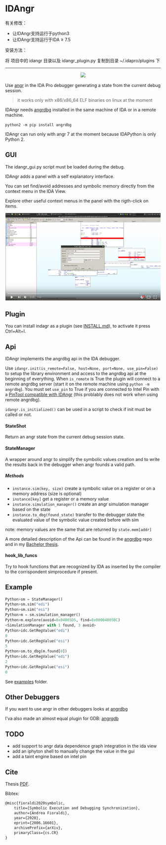 # IDAngr

有关修改：



* 让IDAngr支持运行于python3
* 让IDAngr支持运行于IDA ≥ 7.5



安装方法：

将 项目中的 idangr 目录以及 idangr_plugin.py 复制到目录 ~/.idapro/plugins 下











---





<p align="center">
<img src="http://andreafioraldi.altervista.org/idangr.png">
</p>

Use [angr](https://github.com/angr/angr) in the IDA Pro debugger generating a state from the current debug session.

> it works only with x86/x86_64 ELF binaries on linux at the moment

IDAngr needs [angrdbg](https://github.com/andreafioraldi/angrdbg) installed in the same machine of IDA or in a remote machine.

`python2 -m pip install angrdbg`

IDAngr can run only with angr 7 at the moment because IDAPython is only Python 2.

## GUI

The idangr_gui.py script must be loaded during the debug.

IDAngr adds a panel with a self explanatory interface.

You can set find/avoid addresses and symbolic memory directly from the context menu in the IDA View.

Explore other useful context menus in the panel with the rigth-click on items.

[![youtube_img](/images/youtube.png)](https://www.youtube.com/watch?v=orFYI9C1KqE)

## Plugin 

You can install indagr as a plugin (see [INSTALL.md](INSTALL.md)), to activate it press Ctrl+Alt+I.

## Api

IDAngr implements the angrdbg api in the IDA debugger.

Use `idangr.init(is_remote=False, host=None, port=None, use_pin=False)` to setup the library environment and access to the angrdbg api at the beginning of everything.
When `is_remote` is True the plugin will connect to a remote angrdbg server (start it on the remote machine using `python -m angrdbg`).
You must set `use_pin` to True if you are connected to Intel Pin with a [PinTool compatible with IDAngr](https://github.com/andreafioraldi/IDAngr-PinTool) (this problably does not work when using remote angrdbg).

`idangr.is_initialized()` can be used in a script to check if init must be called or not.

#### StateShot

Return an angr state from the current debug session state.

#### StateManager

A wrapper around angr to simplify the symbolic values creation and to write the results back in the debugger when angr founds a valid path.

##### Methods
+ `instance.sim(key, size)`        create a symbolic value on a register or on a memory address (size is optional)
+ `instance[key]`                  get a register or a memory value
+ `instance.simulation_manager()`  create an angr simulation manager based on the state
+ `instance.to_dbg(found_state)`   transfer to the debugger state the evaluated value of the symbolic value created before with sim

note: memory values are the same that are returned by `state.mem[addr]`

A more detailed description of the Api can be found in the [angrdbg](https://github.com/andreafioraldi/angrdbg) repo and in my [Bachelor thesis](https://github.com/andreafioraldi/bsc-thesis).

#### hook_lib_funcs

Try to hook functions that are recognized by IDA as inserted by the compiler to the corrispondent simprocedure if present.

## Example

```python
Python>sm = StateManager()
Python>sm.sim("edi")
Python>sm.sim("esi")
Python>m = sm.simulation_manager()
Python>m.explore(avoid=0x04005D5, find=0x00004005BC)
<SimulationManager with 1 found, 3 avoid>
Python>idc.GetRegValue("edi")
0
Python>idc.GetRegValue("esi")
5
Python>sm.to_dbg(m.found[0])
Python>idc.GetRegValue("edi")
2
Python>idc.GetRegValue("esi")
0
```

See [examples](https://github.com/andreafioraldi/IDAngr/tree/master/examples) folder.

## Other Debuggers

If you want to use angr in other debuggers looks at [angrdbg](https://github.com/andreafioraldi/angrdbg)

I'va also made an almost equal plugin for GDB: [angrgdb](https://github.com/andreafioraldi/angrgdb)

## TODO
+ add support to angr data dependence graph integration in the ida view
+ add an iphyton shell to manually change the value in the gui
+ add a taint engine based on intel pin

## Cite

Thesis [PDF](https://arxiv.org/pdf/2006.16601.pdf).

Bibtex:
```
@misc{fioraldi2020symbolic,
    title={Symbolic Execution and Debugging Synchronization},
    author={Andrea Fioraldi},
    year={2020},
    eprint={2006.16601},
    archivePrefix={arXiv},
    primaryClass={cs.CR}
}
```
